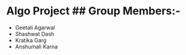 # Algo Project ## Group Members:-
- Geetali Agarwal 
- Shashwat Dash
- Kratika Garg 
- Anshumali Karna

